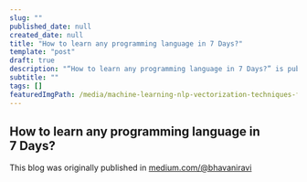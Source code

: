 ```yaml
---
slug: ""
published_date: null
created_date: null
title: "How to learn any programming language in 7 Days?"
template: "post"
draft: true
description: "“How to learn any programming language in 7 Days?” is published by Bhavani Ravi"
subtitle: ""
tags: []
featuredImgPath: /media/machine-learning-nlp-vectorization-techniques-featured.png
---
```

##   

## How to learn any programming language in 7 Days?

This blog was originally published in [medium.com/@bhavaniravi](https://medium.com/@bhavaniravi)
